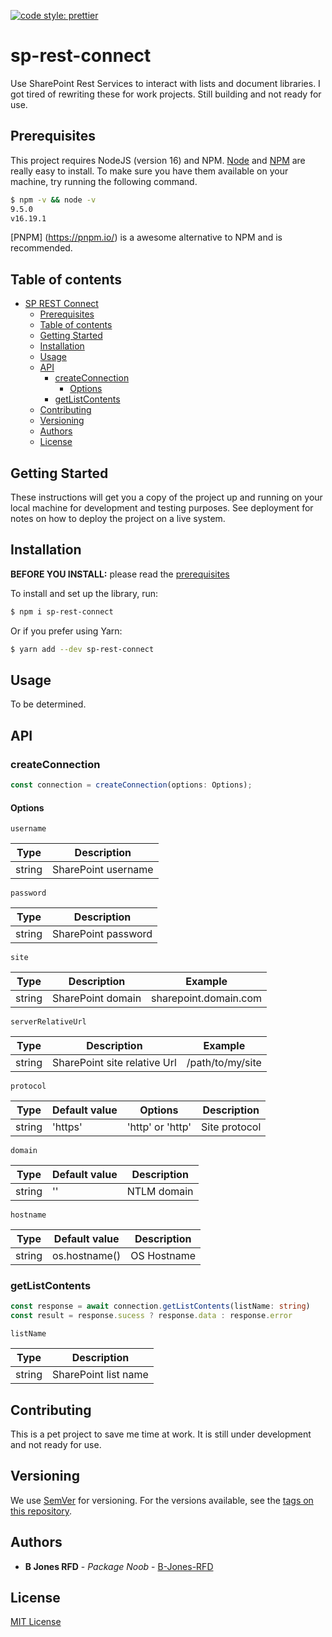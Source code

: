 [![code style: prettier](https://img.shields.io/badge/code_style-prettier-ff69b4.svg?style=flat-square)](https://github.com/prettier/prettier)

# sp-rest-connect

Use SharePoint Rest Services to interact with lists and document libraries. I got tired of rewriting these for work projects. Still building and not ready for use.

## Prerequisites

This project requires NodeJS (version 16) and NPM.
[Node](http://nodejs.org/) and [NPM](https://npmjs.org/) are really easy to install.
To make sure you have them available on your machine,
try running the following command.

```sh
$ npm -v && node -v
9.5.0
v16.19.1
```

[PNPM] (https://pnpm.io/) is a awesome alternative to NPM and is recommended.

## Table of contents

- [SP REST Connect](#sp-rest-connect)
  - [Prerequisites](#prerequisites)
  - [Table of contents](#table-of-contents)
  - [Getting Started](#getting-started)
  - [Installation](#installation)
  - [Usage](#usage)
  - [API](#api)
    - [createConnection](#createConnection)
      - [Options](#options)
    - [getListContents](#getListContents)
  - [Contributing](#contributing)
  - [Versioning](#versioning)
  - [Authors](#authors)
  - [License](#license)

## Getting Started

These instructions will get you a copy of the project up and running on your local machine for development and testing purposes. See deployment for notes on how to deploy the project on a live system.

## Installation

**BEFORE YOU INSTALL:** please read the [prerequisites](#prerequisites)

To install and set up the library, run:

```sh
$ npm i sp-rest-connect
```

Or if you prefer using Yarn:

```sh
$ yarn add --dev sp-rest-connect
```

## Usage

To be determined.

## API

### createConnection

```js
const connection = createConnection(options: Options);
```

#### Options

`username`

| Type   | Description         |
| ------ | ------------------- |
| string | SharePoint username |

`password`

| Type   | Description         |
| ------ | ------------------- |
| string | SharePoint password |

`site`

| Type   | Description       | Example               |
| ------ | ----------------- | --------------------- |
| string | SharePoint domain | sharepoint.domain.com |

`serverRelativeUrl`

| Type   | Description                  | Example          |
| ------ | ---------------------------- | ---------------- |
| string | SharePoint site relative Url | /path/to/my/site |

`protocol`

| Type   | Default value | Options          | Description   |
| ------ | ------------- | ---------------- | ------------- |
| string | 'https'       | 'http' or 'http' | Site protocol |

`domain`

| Type   | Default value | Description |
| ------ | ------------- | ----------- |
| string | ''            | NTLM domain |

`hostname`

| Type   | Default value | Description |
| ------ | ------------- | ----------- |
| string | os.hostname() | OS Hostname |

### getListContents

```ts
const response = await connection.getListContents(listName: string)
const result = response.sucess ? response.data : response.error
```

`listName`

| Type   | Description          |
| ------ | -------------------- |
| string | SharePoint list name |

## Contributing

This is a pet project to save me time at work. It is still under development and not ready for use.

## Versioning

We use [SemVer](http://semver.org/) for versioning. For the versions available, see the [tags on this repository](https://github.com/your/project/tags).

## Authors

- **B Jones RFD** - _Package Noob_ - [B-Jones-RFD](https://github.com/B-Jones-RFD)

## License

[MIT License](https://github.com/B-Jones-RFD/sp-rest-connect/blob/main/LICENSE)
